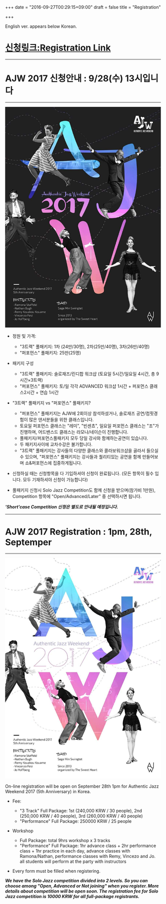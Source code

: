 +++
date = "2016-09-27T00:29:15+09:00"
draft = false
title = "Registration"

+++

English ver. appears below Korean.

# [신청링크:Registration Link](https://goo.gl/forms/8o3eOP1lrGBq9vrQ2)
-----------------------------------------------


# AJW 2017 신청안내 : 9/28(수) 13시입니다
-----------------------------------------------

![Poster](/img/ajw-poster1.jpg)

* 정원 및 가격:
  - "3트랙" 풀패키지: 1차 (24만/30명), 2차(25만/40명), 3차(26만/40명)
  - "퍼포먼스" 풀패키지: 25만(25명)

* 패키지 구성
  - "3트랙" 풀패키지: 솔로재즈/린디합 워크샵 (토요일 5시간/일요일 4시간, 총 9시간×3트랙)
  - "퍼포먼스" 풀패키지: 토/일 각각 ADVANCED 워크샵 1시간 + 퍼포먼스 클래스2시간 + 연습 1시간

* "3트랙" 풀패키지 vs "퍼포먼스" 풀패키지?
  - "퍼포먼스" 풀패키지는 AJW에 2회이상 참석하셨거나, 솔로재즈 공연/컴핏경험이 많은 댄서분들을 위한 클래스입니다.
  - 토요일 퍼포먼스 클래스는 "레미", "빈센쵸", 일요일 퍼포먼스 클래스는 "조"가 진행하며, 어드밴스드 클래스는 라모나/네이슨이 진행합니다.
  - 풀패키지/퍼포먼스풀패키지 모두 당일 강사와 함께하는공연이 있습니다.
  - 두 패키지사이에 교차수강은 불가합니다.
  - "3트랙" 풀패키지는 강사들의 다양한 클래스와 콜라보워크샵을 골라서 들으실수 있으며, "퍼포먼스" 풀패키지는 강사들과 퀄리티있는 공연을 함께 만들어보며 쇼&퍼포먼스에 집중하게됩니다.

* 신청하실 때는 신청항목을 다 기입하셔야 신청이 완료됩니다.
(모든 항목이 필수 입니다. 모두 기재하셔야 신청이 가능합니다)

* 풀패키지 신청시 Solo Jazz Competition도 함께 신청을 받으며(참가비 1만원), Competition 항목에 "Open/Advanced/Later" 중 선택하시면 됩니다.

**_'Short'case Competition 신청은 별도로 안내될 예정입니다_.**


------

# AJW 2017 Registration : 1pm, 28th, Septemper
-----------------------------------------------

![Poster](/img/ajw-poster2.jpg)

On-line registration will be open on September 28th 1pm for Authentic Jazz Weekend 2017 (5th Anniversary) in Korea.

* Fee:
  - "3 Track" Full Package: 1st (240,000 KRW / 30 people), 2nd (250,000 KRW / 40 people), 3rd (260,000 KRW / 40 people)
  - "Performance" Full Package: 250000 KRW / 25 people

* Workshop
  - Full Package: total 9hrs workshop x 3 tracks
  - "Performance" Full Package: 1hr advance class + 2hr performance class + 1hr practice in each day, advance classes with Ramona/Nathan, performance classes with Remy, Vincezo and Jo. all students will perform at the party with instructors

* Every form must be filled when registering.

**_We have the Solo Jazz competition divided into 2 levels. So you can choose among "Open, Advanced or Not joining" when you register. More details about competition will be open soon. The registration fee for Solo Jazz competition is 10000 KRW for all full-package registrants._**
